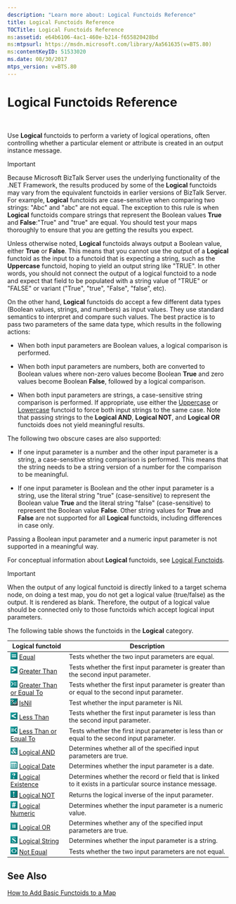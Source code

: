 ```yaml
---
description: "Learn more about: Logical Functoids Reference"
title: Logical Functoids Reference
TOCTitle: Logical Functoids Reference
ms:assetid: e64b6106-4ac1-460e-b214-f655820428bd
ms:mtpsurl: https://msdn.microsoft.com/library/Aa561635(v=BTS.80)
ms:contentKeyID: 51533020
ms.date: 08/30/2017
mtps_version: v=BTS.80
---
```


# Logical Functoids Reference

 

Use **Logical** functoids to perform a variety of logical operations, often controlling whether a particular element or attribute is created in an output instance message.


> [!IMPORTANT]
> <P>Because Microsoft BizTalk Server uses the underlying functionality of the .NET Framework, the results produced by some of the <STRONG>Logical</STRONG> functoids may vary from the equivalent functoids in earlier versions of BizTalk Server. For example, <STRONG>Logical</STRONG> functoids are case-sensitive when comparing two strings: "Abc" and "abc" are not equal. The exception to this rule is when <STRONG>Logical</STRONG> functoids compare strings that represent the Boolean values <STRONG>True</STRONG> and <STRONG>False</STRONG>:"True" and "true" are equal. You should test your maps thoroughly to ensure that you are getting the results you expect.</P>



Unless otherwise noted, **Logical** functoids always output a Boolean value, either **True** or **False**. This means that you cannot use the output of a **Logical** functoid as the input to a functoid that is expecting a string, such as the **Uppercase** functoid, hoping to yield an output string like "TRUE". In other words, you should not connect the output of a logical functoid to a node and expect that field to be populated with a string value of "TRUE" or "FALSE" or variant ("True", "true", "False", "false", etc).

On the other hand, **Logical** functoids do accept a few different data types (Boolean values, strings, and numbers) as input values. They use standard semantics to interpret and compare such values. The best practice is to pass two parameters of the same data type, which results in the following actions:

  - When both input parameters are Boolean values, a logical comparison is performed.

  - When both input parameters are numbers, both are converted to Boolean values where non-zero values become Boolean **True** and zero values become Boolean **False**, followed by a logical comparison.

  - When both input parameters are strings, a case-sensitive string comparison is performed. If appropriate, use either the [Uppercase](uppercase-functoid.md) or [Lowercase](lowercase-functoid.md) functoid to force both input strings to the same case. Note that passing strings to the **Logical AND**, **Logical NOT**, and **Logical OR** functoids does not yield meaningful results.

The following two obscure cases are also supported:

  - If one input parameter is a number and the other input parameter is a string, a case-sensitive string comparison is performed. This means that the string needs to be a string version of a number for the comparison to be meaningful.

  - If one input parameter is Boolean and the other input parameter is a string, use the literal string "true" (case-sensitive) to represent the Boolean value **True** and the literal string "false" (case-sensitive) to represent the Boolean value **False**. Other string values for **True** and **False** are not supported for all **Logical** functoids, including differences in case only.

Passing a Boolean input parameter and a numeric input parameter is not supported in a meaningful way.

For conceptual information about **Logical** functoids, see [Logical Functoids](https://msdn.microsoft.com/library/aa561580\(v=bts.80\)).


> [!IMPORTANT]
> <P>When the output of any logical functoid is directly linked to a target schema node, on doing a test map, you do not get a logical value (true/false) as the output. It is rendered as blank. Therefore, the output of a logical value should be connected only to those functoids which accept logical input parameters.</P>



The following table shows the functoids in the **Logical** category.

<table>
<thead>
<tr class="header">
<th>Logical functoid</th>
<th>Description</th>
</tr>
</thead>
<tbody>
<tr class="odd">
<td><img src="images/Aa559045.63f9f006-01a4-405d-a197-e9e945144158(BTS.80).jpeg" alt="Icon that represents the Equal functoid."/> <a href="equal-functoid.md">Equal</a></td>
<td>Tests whether the two input parameters are equal.</td>
</tr>
<tr class="even">
<td><img src="images/Aa561635.6d9c0016-6926-4409-916b-d753b419ad06(BTS.80).jpeg" alt="Icon that represents the Greater Than functoid."/> <a href="greater-than-functoid.md">Greater Than</a></td>
<td>Tests whether the first input parameter is greater than the second input parameter.</td>
</tr>
<tr class="odd">
<td><img src="images/Aa562017.841a6c54-e118-4ece-ad14-9901823ed172(BTS.80).jpeg" alt="Icon that represents the Greater Than or Equal To functoid."/> <a href="greater-than-or-equal-to-functoid.md">Greater Than or Equal To</a></td>
<td>Tests whether the first input parameter is greater than or equal to the second input parameter.</td>
</tr>
<tr class="even">
<td><img src="images/Aa561802.427a7da4-80ee-4005-9c42-10b25e143ed6(BTS.80).jpeg" title="Logical IsNil functoid" alt="Logical IsNil functoid"/> <a href="isnil-functoid.md">IsNil</a></td>
<td>Test whether the input parameter is Nil.</td>
</tr>
<tr class="odd">
<td><img src="images/Aa578105.691e9794-9b7c-4981-acdd-2c309afbdb2d(BTS.80).jpeg" alt="Icon that represents the Less Than functoid."/> <a href="less-than-functoid.md">Less Than</a></td>
<td>Tests whether the first input parameter is less than the second input parameter.</td>
</tr>
<tr class="even">
<td><img src="images/Aa547601.75d94c98-468e-41dd-8a31-b9c566a0bd84(BTS.80).jpeg" alt="Icon that represents the Less Than or Equal To functoid."/> <a href="less-than-or-equal-to-functoid.md">Less Than or Equal To</a></td>
<td>Tests whether the first input parameter is less than or equal to the second input parameter.</td>
</tr>
<tr class="odd">
<td><img src="images/Aa560432.41ec41a2-63f0-407e-b3ee-9fa613cfd516(BTS.80).jpeg" alt="Icon that represents the Logical AND functoid."/> <a href="logical-and-functoid.md">Logical AND</a></td>
<td>Determines whether all of the specified input parameters are true.</td>
</tr>
<tr class="even">
<td><img src="images/Aa577573.d77fb1a1-4472-4830-8e02-43cf3b396d9e(BTS.80).jpeg" alt="Icon that represents the Logical Date functoid."/> <a href="logical-date-functoid.md">Logical Date</a></td>
<td>Determines whether the input parameter is a date.</td>
</tr>
<tr class="odd">
<td><img src="images/Aa559386.484702af-934c-4017-9b5a-c2d9fc94be51(BTS.80).jpeg" alt="Icon that represents the Logical Existance functoid."/> <a href="logical-existence-functoid.md">Logical Existence</a></td>
<td>Determines whether the record or field that is linked to it exists in a particular source instance message.</td>
</tr>
<tr class="even">
<td><img src="images/Aa561635.b4090252-3b23-45c4-ae46-1599420440a4(BTS.80).jpeg" title="Logical NOT functoid" alt="Logical NOT functoid"/> <a href="logical-not-functoid.md">Logical NOT</a></td>
<td>Returns the logical inverse of the input parameter.</td>
</tr>
<tr class="odd">
<td><img src="images/Aa577628.d53b1a3c-b6cc-49a7-b62b-3be74432ea44(BTS.80).jpeg" alt="Icon that represents the Logical Numeric functoid."/> <a href="logical-numeric-functoid.md">Logical Numeric</a></td>
<td>Determines whether the input parameter is a numeric value.</td>
</tr>
<tr class="even">
<td><img src="images/Aa560272.82f62b4d-fa44-4ce1-98cb-75030ae40a59(BTS.80).jpeg" alt="Icon that represents the Logical OR functoid."/> <a href="logical-or-functoid.md">Logical OR</a></td>
<td>Determines whether any of the specified input parameters are true.</td>
</tr>
<tr class="odd">
<td><img src="images/Aa560607.62d28c15-1e58-4bf5-9568-c636d468d77d(BTS.80).jpeg" alt="Icon that represents the Logical String functoid."/> <a href="logical-string-functoid.md">Logical String</a></td>
<td>Determines whether the input parameter is a string.</td>
</tr>
<tr class="even">
<td><img src="images/Aa560651.6faf9c11-7753-4b84-aaa4-60ad731bf6f4(BTS.80).jpeg" alt="Icon that represents the Not Equal functoid."/> <a href="not-equal-functoid.md">Not Equal</a></td>
<td>Tests whether the two input parameters are not equal.</td>
</tr>
</tbody>
</table>


## See Also

[How to Add Basic Functoids to a Map](https://msdn.microsoft.com/library/aa560635\(v=bts.80\))

